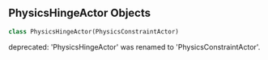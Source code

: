 ## PhysicsHingeActor Objects

```python
class PhysicsHingeActor(PhysicsConstraintActor)
```

deprecated: 'PhysicsHingeActor' was renamed to 'PhysicsConstraintActor'.

<a id="unreal.PhysicsPrismaticActor"></a>